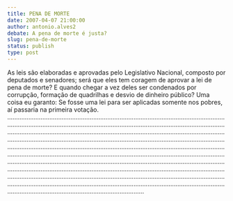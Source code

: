 ```yaml
---
title: PENA DE MORTE
date: 2007-04-07 21:00:00
author: antonio.alves2
debate: A pena de morte é justa?
slug: pena-de-morte
status: publish 
type: post
---
```


As leis são elaboradas e aprovadas pelo Legislativo Nacional, composto por deputados e senadores; será que eles tem coragem de aprovar a lei de pena de morte? E quando chegar a vez deles ser condenados por corrupção, formação de quadrilhas e desvio de dinheiro público? Uma coisa eu garanto: Se fosse uma lei para ser aplicadas somente nos pobres, aí passaria na primeira votação.  
......................................................................................................................................................................................................................................................................................................................................................................................................................................................................................................................................................................................................................................................................................................................................................................................................................................................................................................................................................................................................................................................................................................................................................................................................................................................................................................................................................................
